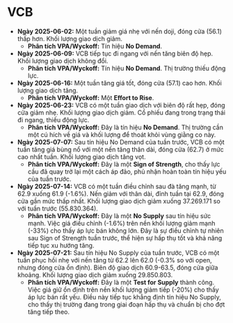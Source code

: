# VCB

- **Ngày 2025-06-02:** Một tuần giảm giá nhẹ với nến doji, đóng cửa (56.1) thấp hơn. Khối lượng giao dịch giảm.
    - **Phân tích VPA/Wyckoff:** Tín hiệu **No Demand**.
- **Ngày 2025-06-09:** VCB tiếp tục đi ngang với nến tăng biên độ hẹp. Khối lượng giao dịch không đổi.
    - **Phân tích VPA/Wyckoff:** Tín hiệu **No Demand**. Thị trường thiếu động lực.
- **Ngày 2025-06-16:** Một tuần tăng giá tốt, đóng cửa (57.1) cao hơn. Khối lượng giao dịch tăng.
    - **Phân tích VPA/Wyckoff:** Một **Effort to Rise**.
- **Ngày 2025-06-23:** VCB có một tuần giao dịch với biên độ rất hẹp, đóng cửa giảm nhẹ. Khối lượng giao dịch giảm. Cổ phiếu đang trong trạng thái đi ngang, thiếu động lực.
    - **Phân tích VPA/Wyckoff:** Đây là tín hiệu **No Demand**. Thị trường cần một cú hích về giá và khối lượng để thoát khỏi vùng giằng co này.
- **Ngày 2025-07-07:** Sau tín hiệu No Demand của tuần trước, VCB có một tuần tăng giá bùng nổ với một nến tăng thân dài, đóng cửa (62.7) ở mức cao nhất tuần. Khối lượng giao dịch tăng vọt.
    - **Phân tích VPA/Wyckoff:** Đây là một **Sign of Strength**, cho thấy lực cầu đã quay trở lại một cách áp đảo, phủ nhận hoàn toàn tín hiệu yếu của tuần trước.
- **Ngày 2025-07-14:** VCB có một tuần điều chỉnh sau đà tăng mạnh, từ 62.9 xuống 61.9 (-1.6%). Nến giảm với thân dài, đỉnh tuần tại 62.9, đóng cửa gần mức thấp nhất. Khối lượng giao dịch giảm xuống 37.269.171 so với tuần trước (55.830.364).
    - **Phân tích VPA/Wyckoff:** Đây là một **No Supply** sau tín hiệu sức mạnh. Việc giá điều chỉnh (-1.6%) trên nền khối lượng giảm mạnh (-33%) cho thấy áp lực bán không lớn. Đây là sự điều chỉnh tự nhiên sau Sign of Strength tuần trước, thể hiện sự hấp thụ tốt và khả năng tiếp tục xu hướng tăng.
- **Ngày 2025-07-21:** Sau tín hiệu No Supply của tuần trước, VCB có một tuần phục hồi nhẹ với nến tăng từ 62.2 lên 62.0 (-0.3% so với open, nhưng đóng cửa ổn định). Biên độ giao dịch 60.9-63.5, đóng cửa giữa khoảng. Khối lượng giao dịch giảm xuống 29.850.803.
    - **Phân tích VPA/Wyckoff:** Đây là một **Test for Supply** thành công. Việc giá giữ ổn định trên nền khối lượng giảm tiếp (-20%) cho thấy áp lực bán rất yếu. Điều này tiếp tục khẳng định tín hiệu No Supply, cho thấy thị trường đang trong giai đoạn hấp thụ và chuẩn bị cho đợt tăng tiếp theo.


